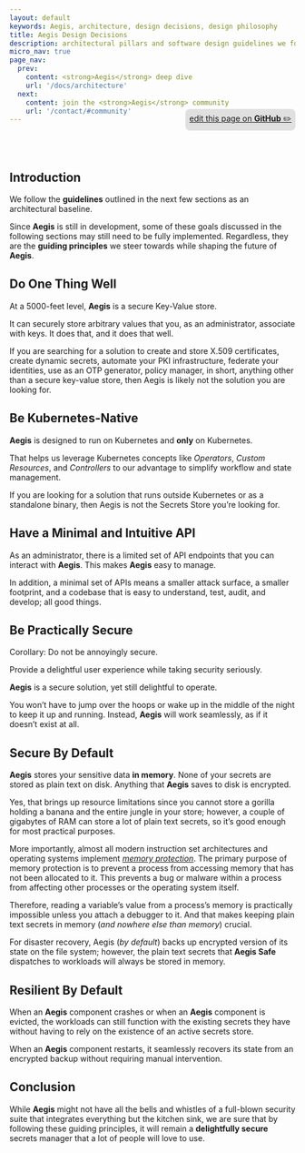 ```yaml
---
layout: default
keywords: Aegis, architecture, design decisions, design philosophy
title: Aegis Design Decisions
description: architectural pillars and software design guidelines we follow
micro_nav: true
page_nav:
  prev:
    content: <strong>Aegis</strong> deep dive
    url: '/docs/architecture'
  next:
    content: join the <strong>Aegis</strong> community
    url: '/contact/#community'
---
```


<p style="text-align:right;position:relative;top:-40px;"
><a href="https://github.com/ShieldWorks/aegis-web/blob/main/docs/philosophy.md"
style="border-bottom: none;background:#e0e0e0;padding:0.5em;display:inline-block;
border-radius:8px;">
edit this page on <strong>GitHub</strong> ✏️</a></p>

## Introduction

We follow the **guidelines** outlined in the next few sections as an 
architectural baseline.

Since **Aegis** is still in development, some of these goals discussed in the
following sections may still need to be fully implemented. Regardless,
they are the **guiding principles** we steer towards while shaping the future
of **Aegis**.

## Do One Thing Well

At a 5000-feet level, **Aegis** is a secure Key-Value store.

It can securely store arbitrary values that you, as an administrator, associate
with keys. It does that, and it does that well.

If you are searching for a solution to create and store X.509 certificates,
create dynamic secrets, automate your PKI infrastructure, federate your
identities, use as an OTP generator, policy manager, in short, anything other
than a secure key-value store, then Aegis is likely not the solution you are
looking for.

## Be Kubernetes-Native

**Aegis** is designed to run on Kubernetes and **only** on Kubernetes.

That helps us leverage Kubernetes concepts like *Operators*, *Custom Resources*,
and *Controllers* to our advantage to simplify workflow and state management.

If you are looking for a solution that runs outside Kubernetes or as a
standalone binary, then Aegis is not the Secrets Store you’re looking for.

## Have a Minimal and Intuitive API

As an administrator, there is a limited set of API endpoints that you can
interact with **Aegis**. This makes **Aegis** easy to manage.

In addition, a minimal set of APIs means a smaller attack surface, a smaller
footprint, and a codebase that is easy to understand, test, audit, and
develop; all good things.

## Be Practically Secure

Corollary: Do not be annoyingly secure.

Provide a delightful user experience while taking security seriously.

**Aegis** is a secure solution, yet still delightful to operate.

You won’t have to jump over the hoops or wake up in the middle of the night
to keep it up and running. Instead, **Aegis** will work seamlessly, as if it
doesn’t exist at all.

## Secure By Default

**Aegis** stores your sensitive data **in memory**. None of your secrets
are stored as plain text on disk. Anything that **Aegis** saves to disk
is encrypted.

Yes, that brings up resource limitations since you cannot store a gorilla holding 
a banana and the entire jungle in your store; however, a couple of gigabytes of 
RAM can store a lot of plain text secrets, so it’s good enough for most 
practical purposes.

More importantly, almost all modern instruction set architectures and
operating systems implement [*memory protection*][memory-protection]. The primary
purpose of memory protection is to prevent a process from accessing memory that
has not been allocated to it. This prevents a bug or malware within a process
from affecting other processes or the operating system itself.

[memory-protection]: https://en.wikipedia.org/wiki/Memory_protection "Memory Protection (Wikipedia)"

Therefore, reading a variable’s value from a process’s memory is practically
impossible unless you attach a debugger to it. And that makes keeping 
plain text secrets in memory (*and nowhere else than memory*) crucial.

For disaster recovery, Aegis (*by default*) backs up encrypted version of 
its state on the file system; however, the 
plain text secrets that **Aegis Safe** dispatches to 
workloads will always be stored in memory.

## Resilient By Default

When an **Aegis** component crashes or when an **Aegis** component is evicted,
the workloads can still function with the existing secrets they have without
having to rely on the existence of an active secrets store.

When an **Aegis** component restarts, it seamlessly recovers its state from an 
encrypted backup without requiring manual intervention.

## Conclusion

While **Aegis** might not have all the bells and whistles of a full-blown 
security suite that integrates everything but the kitchen sink, we are sure 
that by following these guiding principles, it will remain a 
**delightfully secure** secrets manager that a lot of people will love to use.